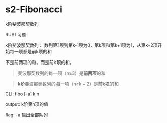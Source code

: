 # s2-Fibonacci
k阶斐波那契数列

RUST习题

k阶斐波那契数列：
数列第1项到第k-1项为0，第k项和第k+1项为1，从第k+2项开始每一项都是前k项的和

不是前两项的和，而是前k项的和。
> 斐波那契数列的每一项（n≥3）是**前两项**的和

> **k阶**斐波那契数列的每一项（n≥k + 2）是**前k项**的和

CLI:
fibo [-a] k n

output:
k阶第n项的值

flag:
-a 输出全部队列
